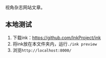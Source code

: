 视角杂志网站文章。

## 本地测试
1. 下载ink：https://github.com/InkProject/ink
2. 将ink放在本文件夹内，运行`./ink preview`
3. 浏览`http://localhost:8000/`